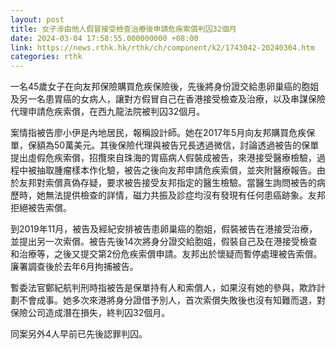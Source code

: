 ```yaml
---
layout: post
title: 女子涉由他人假冒接受檢查治療後申請危疾索償判囚32個月
date: 2024-03-04 17:58:55.000000000 +08:00
link: https://news.rthk.hk/rthk/ch/component/k2/1743042-20240304.htm
categories: rthk
---
```


一名45歲女子在向友邦保險購買危疾保險後，先後將身份證交給患卵巢癌的胞姐及另一名患胃癌的女病人，讓對方假冒自己在香港接受檢查及治療，以及串謀保險代理申請危疾索償，在西九龍法院被判囚32個月。

案情指被告廖小伊是內地居民，報稱設計師。她在2017年5月向友邦購買危疾保單，保額為50萬美元。其後保險代理與被告兄長透過微信，討論透過被告的保單提出虛假危疾索償，招攬來自珠海的胃癌病人假裝成被告，來港接受醫療檢驗，過程中被抽取腫瘤樣本作化驗，被告之後向友邦申請危疾索償，並夾附醫療報告。由於友邦對索償真偽存疑，要求被告接受友邦指定的醫生檢驗。當醫生詢問被告的病歷時，她無法提供檢查的詳情，磁力共振及診症均沒有發現有任何患癌跡象。友邦拒絕被告索償。

到2019年11月，被告及經紀安排被告患卵巢癌的胞姐，假裝被告在港接受治療，並提出另一次索償。被告先後14次將身分證交給胞姐，假裝自己及在港接受檢查和治療等，之後又提交第2份危疾索償申請。友邦出於懷疑而暫停處理被告索償。廉署調查後於去年6月拘捕被告。

暫委法官鄭紀航判刑時指被告是保單持有人和索償人，如果沒有她的參與，欺詐計劃不會成事。她多次來港將身分證借予別人，首次索償失敗後也沒有知難而退，對保險公司造成潛在損失，終判囚32個月。

同案另外4人早前已先後認罪判囚。
